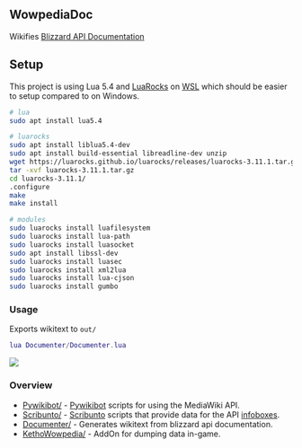## WowpediaDoc
Wikifies [Blizzard API Documentation](https://github.com/Gethe/wow-ui-source/tree/live/Interface/AddOns/Blizzard_APIDocumentation)
 
## Setup
This project is using Lua 5.4 and [LuaRocks](https://github.com/luarocks/luarocks/blob/main/docs/installation_instructions_for_unix.md) on [WSL](https://code.visualstudio.com/docs/remote/wsl) which should be easier to setup compared to on Windows.

```sh
# lua
sudo apt install lua5.4

# luarocks
sudo apt install liblua5.4-dev
sudo apt install build-essential libreadline-dev unzip
wget https://luarocks.github.io/luarocks/releases/luarocks-3.11.1.tar.gz
tar -xvf luarocks-3.11.1.tar.gz
cd luarocks-3.11.1/
.configure
make
make install

# modules
sudo luarocks install luafilesystem
sudo luarocks install lua-path
sudo luarocks install luasocket
sudo apt install libssl-dev
sudo luarocks install luasec
sudo luarocks install xml2lua
sudo luarocks install lua-cjson
sudo luarocks install gumbo
```

### Usage
Exports wikitext to `out/`
```lua
lua Documenter/Documenter.lua
```

![](https://i.imgur.com/MqdgasV.png)

### Overview
* [Pywikibot/](https://github.com/Ketho/WowpediaDoc/tree/master/Pywikibot) - [Pywikibot](https://pypi.org/project/pywikibot/) scripts for using the MediaWiki API.
* [Scribunto/](https://github.com/Ketho/WowpediaDoc/tree/master/Scribunto) - [Scribunto](https://help.fandom.com/wiki/Extension:Scribunto) scripts that provide data for the API [infoboxes](https://wowpedia.fandom.com/wiki/Module:API_info).
* [Documenter/](https://github.com/Ketho/WowpediaDoc/tree/master/Documenter) - Generates wikitext from blizzard api documentation.
* [KethoWowpedia/](https://github.com/Ketho/WowpediaDoc/tree/master/KethoWowpedia) - AddOn for dumping data in-game.
